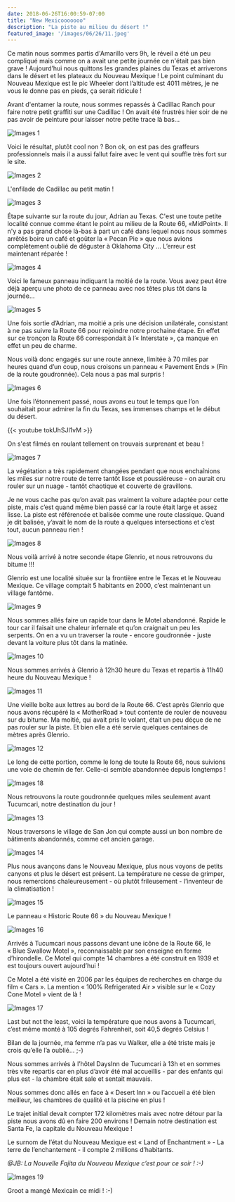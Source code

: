 ```yaml
---
date: 2018-06-26T16:00:59-07:00
title: "New Mexicooooooo"
description: "La piste au milieu du désert !"
featured_image: '/images/06/26/11.jpeg'
---
```


Ce matin nous sommes partis d'Amarillo vers 9h, le réveil a été un peu compliqué mais comme on a avait une petite journée ce n'était pas bien grave ! Aujourd’hui nous quittons les grandes plaines du Texas et arriverons dans le désert et les plateaux du Nouveau Mexique ! Le point culminant du Nouveau Mexique est le pic Wheeler dont l’altitude est 4011 mètres, je ne vous le donne pas en pieds, ça serait ridicule !


Avant d'entamer la route, nous sommes repassés à Cadillac Ranch pour faire notre petit graffiti sur une Cadillac ! On avait été frustrés hier soir de ne pas avoir de peinture pour laisser notre petite trace là bas...

![Images 1](/images/06/26/1.jpeg)

Voici le résultat, plutôt cool non ? Bon ok, on est pas des graffeurs professionnels mais il a aussi fallut faire avec le vent qui souffle très fort sur le site.

![Images 2](/images/06/26/2.jpeg)

L'enfilade de Cadillac au petit matin !

![Images 3](/images/06/26/3.jpeg)

Étape suivante sur la route du jour, Adrian au Texas. C'est une toute petite localité connue comme étant le point au milieu de la Route 66, «MidPoint». Il n'y a pas grand chose là-bas à part un café dans lequel nous nous sommes arrêtés boire un café et goûter la « Pecan Pie » que nous avions complètement oublié de déguster à Oklahoma City ... L’erreur est maintenant réparée !

![Images 4](/images/06/26/4.jpeg)

Voici le fameux panneau indiquant la moitié de la route. Vous avez peut être déjà aperçu une photo de ce panneau avec nos têtes plus tôt dans la journée...

![Images 5](/images/06/26/5.jpeg)

Une fois sortie d’Adrian, ma moitié a pris une décision unilatérale, consistant à ne pas suivre la Route 66 pour rejoindre notre prochaine étape. En effet sur ce tronçon la Route 66 correspondait à l’« Interstate », ça manque en effet un peu de charme.

Nous voilà donc engagés sur une route annexe, limitée à 70 miles par heures quand d’un coup, nous croisons un panneau « Pavement Ends » (Fin de la route goudronnée). Cela nous a pas mal surpris ! 

![Images 6](/images/06/26/6.jpeg)

Une fois l’étonnement passé, nous avons eu tout le temps que l’on souhaitait pour admirer la fin du Texas, ses immenses champs et le début du désert.

{{< youtube tokUhSJl1vM >}}

On s'est filmés en roulant tellement on trouvais surprenant et beau !

![Images 7](/images/06/26/7.jpeg)

La végétation a très rapidement changées pendant que nous enchaînions les miles sur notre route de terre tantôt lisse et poussiéreuse - on aurait cru rouler sur un nuage - tantôt chaotique et couverte de gravillons.

Je ne vous cache pas qu’on avait pas vraiment la voiture adaptée pour cette piste, mais c’est quand même bien passé car la route était large et assez lisse. La piste est référencée et balisée comme une route classique. Quand je dit balisée, y’avait le nom de la route a quelques intersections et c’est tout, aucun panneau rien !

![Images 8](/images/06/26/8.jpeg)

Nous voilà arrivé à notre seconde étape Glenrio, et nous retrouvons du bitume !!!

Glenrio est une localité située sur la frontière entre le Texas et le Nouveau Mexique. Ce village comptait 5 habitants en 2000, c’est maintenant un village fantôme.

![Images 9](/images/06/26/9.jpeg)

Nous sommes allés faire un rapide tour dans le Motel abandonné. Rapide le tour car il faisait une chaleur infernale et qu’on craignait un peu les serpents. On en a vu un traverser la route - encore goudronnée - juste devant la voiture plus tôt dans la matinée.

![Images 10](/images/06/26/10.jpeg)

Nous sommes arrivés à Glenrio à 12h30 heure du Texas et repartis à 11h40 heure du Nouveau Mexique !

![Images 11](/images/06/26/11.jpeg)

Une vieille boîte aux lettres au bord de la Route 66. C’est après Glenrio que nous avons récupéré la « MotherRoad » tout contente de rouler de nouveau sur du bitume. Ma moitié, qui avait pris le volant, était un peu déçue de ne pas rouler sur la piste. Et bien elle a été servie quelques centaines de mètres après Glenrio.

![Images 12](/images/06/26/12.jpeg)

Le long de cette portion, comme le long de toute la Route 66, nous suivions une voie de chemin de fer. Celle-ci semble abandonnée depuis longtemps !

![Images 18](/images/06/26/18.jpeg)

Nous retrouvons la route goudronnée quelques miles seulement avant Tucumcari, notre destination du jour !

![Images 13](/images/06/26/13.jpeg)

Nous traversons le village de San Jon qui compte aussi un bon nombre de bâtiments abandonnés, comme cet ancien garage.

![Images 14](/images/06/26/14.jpeg)

Plus nous avançons dans le Nouveau Mexique, plus nous voyons de petits canyons et plus le désert est présent. La température ne cesse de grimper, nous remercions chaleureusement - où plutôt frileusement - l’inventeur de la climatisation !

![Images 15](/images/06/26/15.jpeg)

Le panneau « Historic Route 66 » du Nouveau Mexique !

![Images 16](/images/06/26/16.jpeg)

Arrivés à Tucumcari nous passons devant une icône de la Route 66, le « Blue Swallow Motel », reconnaissable par son enseigne en forme d’hirondelle. Ce Motel qui compte 14 chambres a été construit en 1939 et est toujours ouvert aujourd’hui !

Ce Motel a été visité en 2006 par les équipes de recherches en charge du film « Cars ». La mention « 100% Refrigerated Air » visible sur le « Cozy Cone Motel » vient de là !

![Images 17](/images/06/26/17.jpeg)

Last but not the least, voici la température que nous avons à Tucumcari, c’est même monté à 105 degrés Fahrenheit, soit 40,5 degrés Celsius !

Bilan de la journée, ma femme n’a pas vu Walker, elle a été triste mais je crois qu’elle l’a oublié... ;-)

Nous sommes arrivés à l’hôtel DaysInn de Tucumcari à 13h et en sommes très vite repartis car en plus d’avoir été mal accueillis - par des enfants qui plus est - la chambre était sale et sentait mauvais.

Nous sommes donc allés en face à « Desert Inn » ou l’accueil a été bien meilleur, les chambres de qualité et la piscine en plus !

Le trajet initial devait compter 172 kilomètres mais avec notre détour par la piste nous avons dû en faire 200 environs ! Demain notre destination est Santa Fe, la capitale du Nouveau Mexique !

Le surnom de l’état du Nouveau Mexique est « Land of Enchantment » - La terre de l’enchantement - il compte 2 millions d’habitants.

_@JB: La Nouvelle Fajita du Nouveau Mexique c’est pour ce soir ! :-)_

![Images 19](/images/06/26/19.jpeg)

Groot a mangé Mexicain ce midi ! :-)
